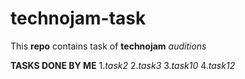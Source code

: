 # technojam-task
This **repo** contains task of **technojam** _auditions_

**TASKS DONE BY ME**
1._task2_
2._task3_
3._task10_
4._task12_


